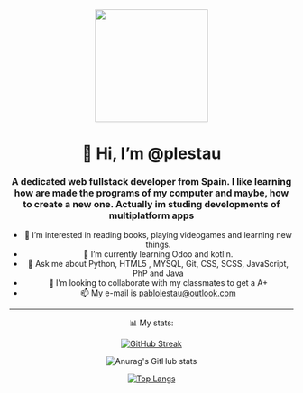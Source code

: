 <div id="header" align="center">
  <img src="https://media.giphy.com/media/XreQmk7ETCak0/giphy.gif" width="200" />
  <h1 align="center">👋 Hi, I’m @plestau</h1>
  <h3 align="center"> 
    A dedicated web fullstack developer from Spain. I like learning how are made the programs of my computer and maybe, how to create a new one.
    Actually im studing developments of multiplatform apps
  </h3>

- 👀 I’m interested in reading books, playing videogames and learning new things.
- 🌱 I’m currently learning Odoo and kotlin.
- 💬 Ask me about Python, HTML5 , MYSQL, Git, CSS, SCSS, JavaScript, PhP and Java
- 💞️ I’m looking to collaborate with my classmates to get a A+
- 📫 My e-mail is pablolestau@outlook.com
   
----
  📊 My stats:
  
  [![GitHub Streak](https://github-readme-streak-stats.herokuapp.com?user=plestau&theme=tokyonight&hide_border=true&date_format=j%20M%5B%20Y%5D)](https://git.io/streak-stats)
  
  ![Anurag's GitHub stats](https://github-readme-stats.vercel.app/api?username=plestau&show_icons=true&theme=tokyonight)
  
  [![Top Langs](https://github-readme-stats.vercel.app/api/top-langs/?username=plestau&theme=tokyonight&layout=compact)](https://github.com/plestau/github-readme-stats)
  
